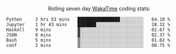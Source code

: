<!--<p align="center">
  <img width="auto" src ="https://github-readme-stats.vercel.app/api/top-langs/?username=syrkis&layout=compact&hide_border=true&theme=darcula&bg_color=00000000&langs_count=6&hide=jupyter%20notebook,JavaScript,HTML" width = 400>
      <img src ="https://github-readme-streak-stats.herokuapp.com?user=syrkis&theme=darcula&hide_border=true&background=FFFFFF00" width = 400>

</p>-->
<p align="center">Rolling seven day <a href='https://wakatime.com/'> WakaTime</a> coding stats:</p>
<!--START_SECTION:waka-->

```text
Python     3 hrs 53 mins   ████████████████░░░░░░░░░   64.10 %
Jupyter    1 hr 43 mins    ███████░░░░░░░░░░░░░░░░░░   28.32 %
Haskell    9 mins          ▓░░░░░░░░░░░░░░░░░░░░░░░░   02.67 %
JSON       8 mins          ▓░░░░░░░░░░░░░░░░░░░░░░░░   02.37 %
Bash       5 mins          ▒░░░░░░░░░░░░░░░░░░░░░░░░   01.62 %
conf       2 mins          ▒░░░░░░░░░░░░░░░░░░░░░░░░   00.75 %
```

<!--END_SECTION:waka-->
